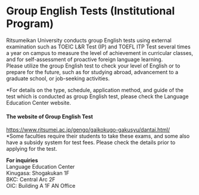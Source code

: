 # Group English Tests (Institutional Program)

Ritsumeikan University conducts group English tests using external examination such as TOEIC L&R Test (IP) and TOEFL ITP Test several times a year on campus to measure the level of achievement in curricular classes, and for self-assessment of proactive foreign language learning.  
Please utilize the group English test to check your level of English or to prepare for the future, such as for studying abroad, advancement to a graduate school, or job-seeking activities.

*For details on the type, schedule, application method, and guide of the test which is conducted as group English test, please check the Language Education Center website.
#### The website of Group English Test
<https://www.ritsumei.ac.jp/gengo/gaikokugo-gakusyu/dantai.html/>  
*Some faculties require their students to take these exams, and some also have a subsidy system for test fees. Please check the details prior to applying for the test. 


**For inquiries**  
Language Education Center  
Kinugasa: Shogakukan 1F  
BKC: Central Arc 2F  
OIC: Building A 1F AN Office  

